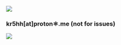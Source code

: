 <a href="https://www.buymeacoffee.com/krshh"><img src="https://img.buymeacoffee.com/button-api/?text=Buy Equity $QQQ&emoji=🤑&slug=krshh&button_colour=FFDD00&font_colour=000000&font_family=Cookie&outline_colour=000000&coffee_colour=ffffff" /></a>
### kr5hh[at]proton⚛️.me (not for issues)
![](https://komarev.com/ghpvc/?username=KRSHH&color=yellow)


